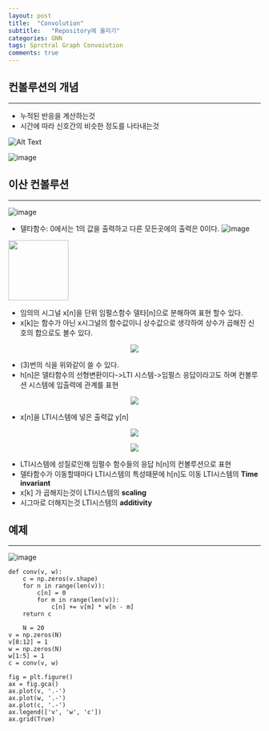 ```yaml
---
layout: post
title:  "Convolution"
subtitle:   "Repository에 올리기"
categories: GNN
tags: Sprctral Graph Convoiution
comments: true
---
```


## 컨볼루션의 개념
---
+ 누적된 반응을 계산하는것
+ 시간에 따라 신호간의 비슷한 정도를 나타내는것


![Alt Text](https://upload.wikimedia.org/wikipedia/commons/6/6a/Convolution_of_box_signal_with_itself2.gif)

![image](https://user-images.githubusercontent.com/70193130/165222729-4052da63-38bf-4b72-81ce-6dac14e4247c.png)
## 이산 컨볼루션
---
![image](https://user-images.githubusercontent.com/70193130/165223800-5a6a7d46-b279-4dd2-8dc8-b1dd0c226269.png)
+ 델타함수: 0에서는 1의 값을 출력하고 다른 모든곳에의 출력은 0이다.
![image](https://user-images.githubusercontent.com/70193130/165223822-449080c6-a6aa-4adb-9422-072fc0c22492.png)
<image src="https://user-images.githubusercontent.com/70193130/165223878-2b8ec4f1-ea60-4d32-8ee6-8f0bd2ed8436.png" height=120>

+ 임의의 시그널 x[n]을 단위 임펄스함수 델타[n]으로 분해하여 표현 할수 있다. 
+ x[k]는 함수가 아닌 x시그널의 함수값이니 상수값으로 생각하여 상수가 곱해진 신호의 합으로도 볼수 있다.


<p align="center">
  <image src=https://user-images.githubusercontent.com/70193130/165712944-fc8e5530-9319-482f-a702-dd607f9f2c2d.png>
</p>

+ (3)번의 식을 위와같이 쓸 수 있다. 
+ h[n]은 델타함수의 선형변환이다->LTI 시스템->임펄스 응답이라고도 하며 컨볼루션 시스템에 입출력에 관계를 표현
<p align="center">
  <image src=https://user-images.githubusercontent.com/70193130/165715571-949d3d36-b338-44ba-bbf6-dacd680554d0.png>
</p>

+ x[n]을 LTI시스템에 넣은 출력값 y[n] 
<p align="center">
  <image src=https://user-images.githubusercontent.com/70193130/165715605-c721383f-fd10-4570-b244-6160ebfac5c1.png>
</p>

<p align="center">
  <image src=https://user-images.githubusercontent.com/70193130/165716384-72af8e7c-3647-4518-8cbf-ed1b7b8b6dcf.png>
</p>

+ LTI시스템에 성질로인해 임펄수 함수들의 응답 h[n]의 컨볼루션으로 표현 
+ 델타함수가 이동할때마다 LTI시스템의 특성때문에 h[n]도 이동 LTI시스템의 <b>Time invariant</b>
+ x[k] 가 곱해지는것이 LTI시스템의 <b>scaling</b>
+ 시그마로 더해지는것 LTI시스템의 <b>additivity</b>



## 예제
---
![image](https://user-images.githubusercontent.com/70193130/165224059-aa6f3ef4-83e3-49fb-b643-4fdf8dc54603.png)


    def conv(v, w):
        c = np.zeros(v.shape)
        for n in range(len(v)):
            c[n] = 0
            for m in range(len(v)):
                c[n] += v[m] * w[n - m]  
        return c

        N = 20
    v = np.zeros(N)
    v[8:12] = 1
    w = np.zeros(N)
    w[1:5] = 1
    c = conv(v, w)

    fig = plt.figure()
    ax = fig.gca()
    ax.plot(v, '.-')
    ax.plot(w, '.-')
    ax.plot(c, '.-')
    ax.legend(['v', 'w', 'c'])
    ax.grid(True)
